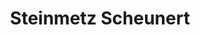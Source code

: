 ---
title: "Steinmetz Scheunert"
url: /stollberg-erzgebirge/steinmetz-scheunert/
shop: Baustoffe
---